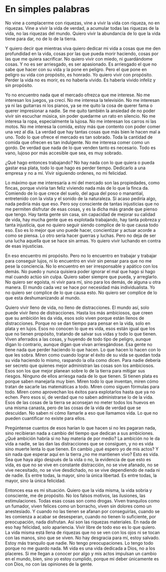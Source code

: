 # En simples palabras

No vine a complacerme con riquezas, vine a vivir la vida con riqueza, no en riquezas. Vine a vivir la vida de verdad, a acumular todas las riquezas de la vida, no las riquezas del mundo. Quiero vivir la abundancia de lo que la vida tiene para dar, no de lo de la tierra.

Y quiero decir que mientras viva quiero dedicar mi vida a cosas que me den profundidad en la vida, cosas por las que pueda morir haciendo, cosas por las que me quiera sacrificar. No quiero vivir con miedo, ni guardándome cosas. Y no es ser arriesgado, es ser apasionado. Es arriesgado el que no sabe que hacer con su vida y la pone en peligro. Pero el que pone en peligro su vida con propósito, es honrado. Yo quiero vivir con propósito. Perder la vida no es morir, es no haberla vivido. Es haberla vivido infeliz y sin propósito.

Yo no encuentro nada que el mercado ofrezca que me interese. No me interesan los juegos, ya crecí. No me interesa la televisión. No me interesan ya ni las guitarras ni los pianos, ya se me quito la cosa de querer fama o querer impresionar a nadie. Se me quito también la ansiedad de no poder vivir sin escuchar música, sin poder quedarme un rato en silencio. No me interesa la ropa, especialmente la lujosa. No me interesan los carros ni las motos. No me interesa la comida, estoy más que contento con poder comer una vez al día. La verdad que hay tantas cosas que más bien le hacen mal a uno. Todo lo que ofrece el mercado es tan sobrado. Toda la cantidad de comida que ofrecen es tan indulgente. No me interesa comer como un gordo. De verdad que nada de lo que venden tanto es necesario. Todo es vano, lujoso por más accesible que sea, es muy sobrado.

¿Qué hago entonces trabajando? No hay nada con lo que quiera o pueda gastar esa plata, todo lo que hago es perder tiempo. Dedicarlo a una empresa y no a mí. Vivir siguiendo ordenes, no mi felicidad.

Lo máximo que me interesaría a mí del mercado son las propiedades, como fincas, porque viviría tan feliz viviendo nada más de lo que la finca da. Comiendo de lo que crece del suelo, del agua del poso o manantial, entretenido con la vista y el sonido de la naturaleza. Si acaso pediría algo, nada pediría más que eso. Pero soy consciente de tantas injusticias que no me permiten disfrutar de esas cosas, y es la dicha más grande que pienso que tengo. Hay tanta gente sin casa, sin capacidad de mejorar su calidad de vida, hay mucha gente que es explotada trabajando, hay tanta pobreza y tanta injusticia, que no quiero seguir siendo complice de lo que causa todo eso. Eso es lo mejor que uno puede hacer, concientizar y actuar acorde a como se piensa. Lo otro sería hacer guerras y luchas. Pero no deja de ser una lucha aquella que se hace sin armas. Yo quiero vivir luchando en contra de esas injusticias.

En eso encuentro mi propósito. Pero no lo encuentro en trabajar y trabajar para conseguir lujos, ni lo encuentro en vivir sin pensar para que no me pese la conciencia. No lo encuentro en ser irresponsable y apático con los demás. No puedo y nunca quisiera poder ignorar el mal que hago si hago mal cuando actúo sin culpa. Quiero saber siempre que pueda, y arreglarlo. No quiero ser egoísta, ni vivir para mí, sino para los demás, de alguna u otra manera. El mundo cada vez se hace por necesidad más individualista. Yo no quiero ser complice de lo que causa esto. No quiero ser complice de lo que esta deshumanizando al mundo.

Quiero vivir lleno de vida, no lleno de distracciones. El mundo así, solo puede vivir lleno de distracciones. Hasta los más ambiciosos, que creen que su ambición les da vida, esos solo viven porque están llenos de distracciones. Porque no se dan tiempo para pensar en la vida, solo en plata y en lujos. Esos no conocen lo que es vida, esos están igual que los que no tienen propósito, tratando de salvar sus vidas y todo lo que tienen. Viven aferrados a las cosas, y huyendo de todo tipo de peligro, aunque digan lo contrario, aunque digan que vivan arriesgándose. Esa gente no tiene nada que perder haciendo lo que hacen. Lo que hacen lo hacen con lo que les sobra. Miren como cuando lograr el éxito de su vida se quedan toda su vida haciendo lo mismo, raspando la olla como dicen. Para nadie debería ser secreto que quienes mejor administran las cosas son los ambiciosos. Esos son los que mejor planean sobre lo de la tierra para mitigar sus riesgos. Ninguno de ellos arriesga nada de lo que tienen. Si tienen plata es porque saben manejarla muy bien. Miren todo lo que inventan, miren cómo tratan de sacarle las matemáticas a todo. Miren como siguen fórmulas para todo. Miren como aprovechan los éxitos para explotarlos hasta que ya no echen. Pero esos sí, de verdad que no saben administrarse lo de la vida. Esos de las cosas de la tierra se aconsejan no meter todos los huevos en una misma canasta, pero de las cosas de la vida de verdad que se descuidan. No saben ni cómo llamarle a eso que llamamos vida. Lo que no pueden cuantificar no existe para ellos.

Pregúntense cuantos de esos harían lo que hacen si no les pagaran nada, sino recibieran nada a cambio del tiempo que dedican a sus ambiciones. ¿Qué ambición habría si no hay materia de por medio? La ambición no le da vida a nadie, se las dan las distracciones que se consiguen, y no es vida sino muerte lenta lo que tienen. En cambio ¿qué espero yo de mis actos? Y sin nada que esperar aquí en la tierra ¿no me mantienen vivo? Esto es vida. Sea que haya algo después de la vida o no, la evidencia de que esto es vida, es que no se vive en constante distracción, no se vive afanado, no se vive necesitado, no se vive desdichado, no se vive dependiendo de nada ni de nadie. Es entre todas, la mayor, sino la única libertad. Es entre todas, la mayor, sino la única felicidad.

Entonces esa es mi situación. Quiero que la vida misma, la vida sobria y consciente, me de propósito. No los falsos motivos, las ilusiones, las estimulaciones. Todas esas cosas son como drogas. Viven tranquilos como un fumador, viven felices como un borracho, viven sin dolores como un anestesiado. Y cuando no las tienen se afanan por conseguirlas, cuando se les comienza a acabar se desesperan, cuando no tienen lo suficiente, por preocupación, nada disfrutan. Así son las riquezas materiales. En nada de eso hay felicidad, solo apariencia. Vivir libre de todo eso es lo que quiero. La vida misma está llena de riquezas que no se ven con los ojos ni se tocan con las manos, sino que se viven. No hay desgracia para mí, estoy salvado. Estoy más tranquilo que nadie. No tengo preocupaciones. Lo tengo todo porque no me guardo nada. Mi vida es una vida dedicada a Dios, no a los placeres. Si me llegan a conocer por algo y mis actos impulsan un cambio en el mundo, bien, sino yo estoy cumplido, porque mi deber únicamente es con Dios, no con las opiniones de la gente.